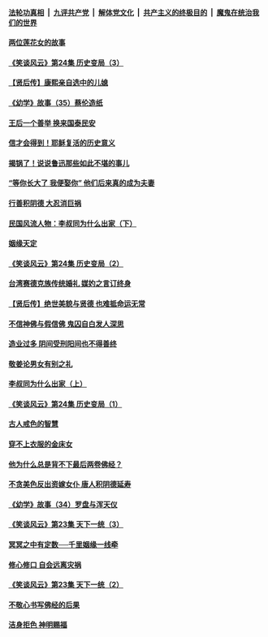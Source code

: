 ####  [法轮功真相](../../../../basic/blob/master/README.md?t=08221652) &nbsp;|&nbsp; [九评共产党](../../../../9ping.md/blob/master/README.md?t=08221652) &nbsp;|&nbsp; [解体党文化](../../../../jtdwh.md/blob/master/README.md?t=08221652)  &nbsp;|&nbsp; [共产主义的终极目的](../../../../gczydzjmd.md/blob/master/README.md?t=08221652) &nbsp;|&nbsp; [魔鬼在统治我们的世界](../../../../mgztzwmdsj.md/blob/master/README.md?t=08221652) 

#### [两位莲花女的故事](../pages/prog647/a102649127.md?t=08221652) 

#### [《笑谈风云》第24集 历史变局（3）](../pages/prog647/a102649134.md?t=08221652) 

#### [【贤后传】康熙亲自选中的儿媳](../pages/prog647/a102648586.md?t=08221652) 

#### [《幼学》故事（35）蔡伦造纸](../pages/prog647/a102648569.md?t=08221652) 

#### [王后一个善举 换来国泰民安](../pages/prog647/a102648357.md?t=08221652) 

#### [信才会得到！耶稣复活的历史意义](../pages/prog647/a102648280.md?t=08221652) 

#### [揭锅了！说说鲁迅那些如此不堪的事儿](../pages/prog647/a102647672.md?t=08221652) 

#### [“等你长大了 我便娶你” 他们后来真的成为夫妻](../pages/prog647/a102647657.md?t=08221652) 

#### [行善积阴德 大忍消巨祸](../pages/prog647/a102647644.md?t=08221652) 

#### [民国风流人物：李叔同为什么出家（下）](../pages/prog647/a102647636.md?t=08221652) 

#### [姻缘天定](../pages/prog647/a102646895.md?t=08221652) 

#### [《笑谈风云》第24集 历史变局（2）](../pages/prog647/a102646879.md?t=08221652) 

#### [台湾赛德克族传统婚礼 媒妁之言订终身](../pages/prog647/a102646649.md?t=08221652) 

#### [【贤后传】绝世美貌与贤德 也难抵命运无常](../pages/prog647/a102646047.md?t=08221652) 

#### [不信神佛与假信佛 鬼囚自白发人深思](../pages/prog647/a102646033.md?t=08221652) 

#### [造业过多 阴间受刑阳间也不得善终](../pages/prog647/a102646010.md?t=08221652) 

#### [敬姜论男女有别之礼](../pages/prog647/a102645258.md?t=08221652) 

#### [李叔同为什么出家（上）](../pages/prog647/a102645242.md?t=08221652) 

#### [《笑谈风云》第24集 历史变局（1）](../pages/prog647/a102645211.md?t=08221652) 

#### [古人戒色的智慧](../pages/prog647/a102644639.md?t=08221652) 

#### [穿不上衣服的金床女](../pages/prog647/a102644620.md?t=08221652) 

#### [他为什么总是背不下最后两卷佛经？](../pages/prog647/a102644587.md?t=08221652) 

#### [不贪美色反出资嫁女仆 唐人积阴德延寿](../pages/prog647/a102643957.md?t=08221652) 

#### [《幼学》故事（34）罗盘与浑天仪](../pages/prog647/a102643951.md?t=08221652) 

#### [《笑谈风云》第23集 天下一统（3）](../pages/prog647/a102643937.md?t=08221652) 

#### [冥冥之中有定数──千里姻缘一线牵](../pages/prog647/a102643074.md?t=08221652) 

#### [修心修口 自会远离灾祸](../pages/prog647/a102643036.md?t=08221652) 

#### [《笑谈风云》第23集 天下一统（2）](../pages/prog647/a102643014.md?t=08221652) 

#### [不敬心书写佛经的后果](../pages/prog647/a102642368.md?t=08221652) 

#### [洁身拒色 神明赐福](../pages/prog647/a102642363.md?t=08221652) 

